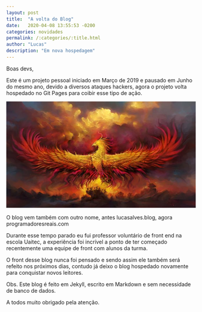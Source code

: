 ```yaml
---
layout: post
title:  "A volta do Blog"
date:   2020-04-08 13:55:53 -0200
categories: novidades
permalink: /:categories/:title.html
author: "Lucas"
description: "Em nova hospedagem"
---
```


Boas devs,

Este é um projeto pessoal iniciado em Março de 2019 e pausado em Junho do mesmo ano, devido a diversos ataques hackers, agora o projeto volta hospedado no Git Pages para coibir esse tipo de ação.

<div style="text-align: center;">
  <img src="/assets/imagens/novidades/fenix.jpg"/>
</div>

O blog vem também com outro nome, antes lucasalves.blog, agora programadoresreais.com

Durante esse tempo parado eu fui professor voluntário de front end na escola Uaitec, a experiência foi incrível a ponto de ter começado recentemente uma equipe de front com alunos da turma.

O front desse blog nunca foi pensado e sendo assim ele também será refeito nos próximos dias, contudo já deixo o blog hospedado novamente para conquistar novos leitores.

Obs. Este blog é feito em Jekyll, escrito em Markdown e sem necessidade de banco de dados.

A todos muito obrigado pela atenção.
